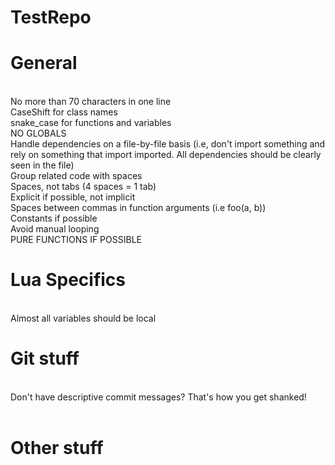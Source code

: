 # TestRepo</br>
<h1>General</h1></br>
No more than 70 characters in one line</br>
CaseShift for class names</br>
snake_case for functions and variables</br>
NO GLOBALS</br>
Handle dependencies on a file-by-file basis (i.e, don't import something and rely on something that import imported. All dependencies should be clearly seen in the file)</br>
Group related code with spaces</br>
Spaces, not tabs (4 spaces = 1 tab)</br>
Explicit if possible, not implicit</br>
Spaces between commas in function arguments (i.e foo(a, b))</br>
Constants if possible</br>
Avoid manual looping</br>
PURE FUNCTIONS IF POSSIBLE</br>
<h1>Lua Specifics</h1></br>
Almost all variables should be local</br>
<h1>Git stuff</h1></br>
Don't have descriptive commit messages? That's how you get shanked!
</br></br>
<h1>Other stuff</h1>

